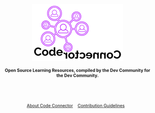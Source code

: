 <div align="center">
	<img src="assets/ccLogos/codeconnectorLogo.png" alt="codeconnectorLogo">
	<br>
	<h4>Open Source Learning Resources, compiled by the Dev Community for the Dev Community.</h4>
	<br>
	<br>
	<br>
</div>

<p align="center">
	<a href="codeconnector.md">About Code Connector</a>&nbsp;&nbsp;&nbsp;
	<a href="contributionguidelines.md">Contribution Guidelines</a>&nbsp;&nbsp;&nbsp;
</p>

<br>

